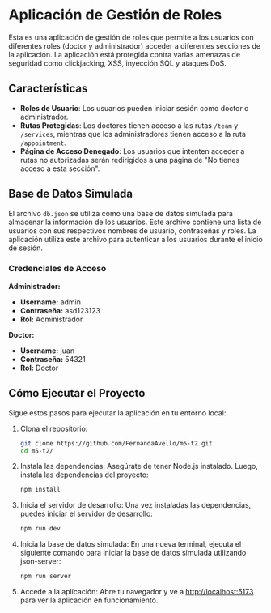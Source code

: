 # Aplicación de Gestión de Roles

Esta es una aplicación de gestión de roles que permite a los usuarios con diferentes roles (doctor y administrador) acceder a diferentes secciones de la aplicación. La aplicación está protegida contra varias amenazas de seguridad como clickjacking, XSS, inyección SQL y ataques DoS.

## Características

- **Roles de Usuario**: Los usuarios pueden iniciar sesión como doctor o administrador.
- **Rutas Protegidas**: Los doctores tienen acceso a las rutas `/team` y `/services`, mientras que los administradores tienen acceso a la ruta `/appointment`.
- **Página de Acceso Denegado**: Los usuarios que intenten acceder a rutas no autorizadas serán redirigidos a una página de "No tienes acceso a esta sección".

## Base de Datos Simulada

El archivo `db.json` se utiliza como una base de datos simulada para almacenar la información de los usuarios. Este archivo contiene una lista de usuarios con sus respectivos nombres de usuario, contraseñas y roles. La aplicación utiliza este archivo para autenticar a los usuarios durante el inicio de sesión.

### Credenciales de Acceso

**Administrador:**
- **Username:** admin
- **Contraseña:** asd123123
- **Rol:** Administrador

**Doctor:**
- **Username:** juan
- **Contraseña:** 54321
- **Rol:** Doctor

## Cómo Ejecutar el Proyecto

Sigue estos pasos para ejecutar la aplicación en tu entorno local:

1. Clona el repositorio:

    ```sh
    git clone https://github.com/FernandaAvello/m5-t2.git
    cd m5-t2/
    ```

2. Instala las dependencias: Asegúrate de tener Node.js instalado. Luego, instala las dependencias del proyecto:

    ```sh
    npm install
    ```

3. Inicia el servidor de desarrollo: Una vez instaladas las dependencias, puedes iniciar el servidor de desarrollo:

    ```sh
    npm run dev
    ```

4. Inicia la base de datos simulada: En una nueva terminal, ejecuta el siguiente comando para iniciar la base de datos simulada utilizando json-server:

    ```sh
    npm run server
    ```

5. Accede a la aplicación: Abre tu navegador y ve a [http://localhost:5173](http://localhost:5173) para ver la aplicación en funcionamiento.

